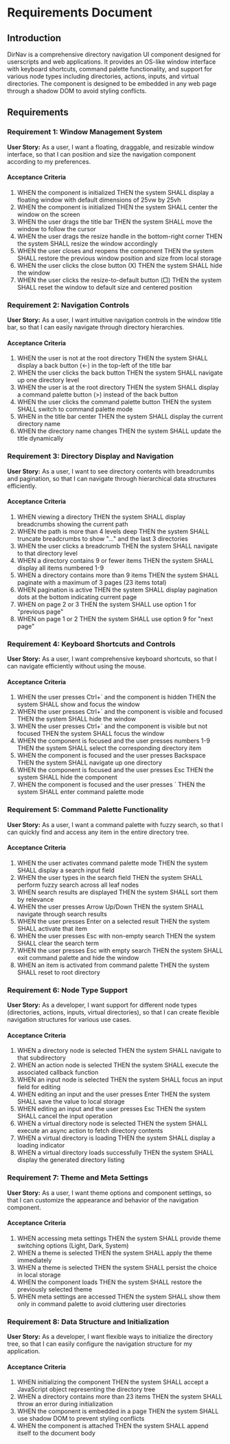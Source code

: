 # Requirements Document

## Introduction

DirNav is a comprehensive directory navigation UI component designed for userscripts and web applications. It provides an OS-like window interface with keyboard shortcuts, command palette functionality, and support for various node types including directories, actions, inputs, and virtual directories. The component is designed to be embedded in any web page through a shadow DOM to avoid styling conflicts.

## Requirements

### Requirement 1: Window Management System

**User Story:** As a user, I want a floating, draggable, and resizable window interface, so that I can position and size the navigation component according to my preferences.

#### Acceptance Criteria

1. WHEN the component is initialized THEN the system SHALL display a floating window with default dimensions of 25vw by 25vh
2. WHEN the component is initialized THEN the system SHALL center the window on the screen
3. WHEN the user drags the title bar THEN the system SHALL move the window to follow the cursor
4. WHEN the user drags the resize handle in the bottom-right corner THEN the system SHALL resize the window accordingly
5. WHEN the user closes and reopens the component THEN the system SHALL restore the previous window position and size from local storage
6. WHEN the user clicks the close button (X) THEN the system SHALL hide the window
7. WHEN the user clicks the resize-to-default button (□) THEN the system SHALL reset the window to default size and centered position

### Requirement 2: Navigation Controls

**User Story:** As a user, I want intuitive navigation controls in the window title bar, so that I can easily navigate through directory hierarchies.

#### Acceptance Criteria

1. WHEN the user is not at the root directory THEN the system SHALL display a back button (←) in the top-left of the title bar
2. WHEN the user clicks the back button THEN the system SHALL navigate up one directory level
3. WHEN the user is at the root directory THEN the system SHALL display a command palette button (>) instead of the back button
4. WHEN the user clicks the command palette button THEN the system SHALL switch to command palette mode
5. WHEN in the title bar center THEN the system SHALL display the current directory name
6. WHEN the directory name changes THEN the system SHALL update the title dynamically

### Requirement 3: Directory Display and Navigation

**User Story:** As a user, I want to see directory contents with breadcrumbs and pagination, so that I can navigate through hierarchical data structures efficiently.

#### Acceptance Criteria

1. WHEN viewing a directory THEN the system SHALL display breadcrumbs showing the current path
2. WHEN the path is more than 4 levels deep THEN the system SHALL truncate breadcrumbs to show "..." and the last 3 directories
3. WHEN the user clicks a breadcrumb THEN the system SHALL navigate to that directory level
4. WHEN a directory contains 9 or fewer items THEN the system SHALL display all items numbered 1-9
5. WHEN a directory contains more than 9 items THEN the system SHALL paginate with a maximum of 3 pages (23 items total)
6. WHEN pagination is active THEN the system SHALL display pagination dots at the bottom indicating current page
7. WHEN on page 2 or 3 THEN the system SHALL use option 1 for "previous page"
8. WHEN on page 1 or 2 THEN the system SHALL use option 9 for "next page"

### Requirement 4: Keyboard Shortcuts and Controls

**User Story:** As a user, I want comprehensive keyboard shortcuts, so that I can navigate efficiently without using the mouse.

#### Acceptance Criteria

1. WHEN the user presses Ctrl+` and the component is hidden THEN the system SHALL show and focus the window
2. WHEN the user presses Ctrl+` and the component is visible and focused THEN the system SHALL hide the window
3. WHEN the user presses Ctrl+` and the component is visible but not focused THEN the system SHALL focus the window
4. WHEN the component is focused and the user presses numbers 1-9 THEN the system SHALL select the corresponding directory item
5. WHEN the component is focused and the user presses Backspace THEN the system SHALL navigate up one directory
6. WHEN the component is focused and the user presses Esc THEN the system SHALL hide the component
7. WHEN the component is focused and the user presses ` THEN the system SHALL enter command palette mode

### Requirement 5: Command Palette Functionality

**User Story:** As a user, I want a command palette with fuzzy search, so that I can quickly find and access any item in the entire directory tree.

#### Acceptance Criteria

1. WHEN the user activates command palette mode THEN the system SHALL display a search input field
2. WHEN the user types in the search field THEN the system SHALL perform fuzzy search across all leaf nodes
3. WHEN search results are displayed THEN the system SHALL sort them by relevance
4. WHEN the user presses Arrow Up/Down THEN the system SHALL navigate through search results
5. WHEN the user presses Enter on a selected result THEN the system SHALL activate that item
6. WHEN the user presses Esc with non-empty search THEN the system SHALL clear the search term
7. WHEN the user presses Esc with empty search THEN the system SHALL exit command palette and hide the window
8. WHEN an item is activated from command palette THEN the system SHALL reset to root directory

### Requirement 6: Node Type Support

**User Story:** As a developer, I want support for different node types (directories, actions, inputs, virtual directories), so that I can create flexible navigation structures for various use cases.

#### Acceptance Criteria

1. WHEN a directory node is selected THEN the system SHALL navigate to that subdirectory
2. WHEN an action node is selected THEN the system SHALL execute the associated callback function
3. WHEN an input node is selected THEN the system SHALL focus an input field for editing
4. WHEN editing an input and the user presses Enter THEN the system SHALL save the value to local storage
5. WHEN editing an input and the user presses Esc THEN the system SHALL cancel the input operation
6. WHEN a virtual directory node is selected THEN the system SHALL execute an async action to fetch directory contents
7. WHEN a virtual directory is loading THEN the system SHALL display a loading indicator
8. WHEN a virtual directory loads successfully THEN the system SHALL display the generated directory listing

### Requirement 7: Theme and Meta Settings

**User Story:** As a user, I want theme options and component settings, so that I can customize the appearance and behavior of the navigation component.

#### Acceptance Criteria

1. WHEN accessing meta settings THEN the system SHALL provide theme switching options (Light, Dark, System)
2. WHEN a theme is selected THEN the system SHALL apply the theme immediately
3. WHEN a theme is selected THEN the system SHALL persist the choice in local storage
4. WHEN the component loads THEN the system SHALL restore the previously selected theme
5. WHEN meta settings are accessed THEN the system SHALL show them only in command palette to avoid cluttering user directories

### Requirement 8: Data Structure and Initialization

**User Story:** As a developer, I want flexible ways to initialize the directory tree, so that I can easily configure the navigation structure for my application.

#### Acceptance Criteria

1. WHEN initializing the component THEN the system SHALL accept a JavaScript object representing the directory tree
2. WHEN a directory contains more than 23 items THEN the system SHALL throw an error during initialization
3. WHEN the component is embedded in a page THEN the system SHALL use shadow DOM to prevent styling conflicts
4. WHEN the component is attached THEN the system SHALL append itself to the document body